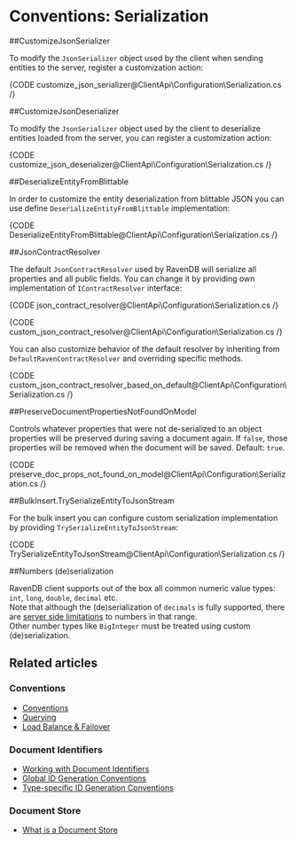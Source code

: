 # Conventions: Serialization

##CustomizeJsonSerializer

To modify the `JsonSerializer` object used by the client when sending entities to the server, register a customization action:

{CODE customize_json_serializer@ClientApi\Configuration\Serialization.cs /}

##CustomizeJsonDeserializer

To modify the `JsonSerializer` object used by the client to deserialize entities loaded from the server, you can register a customization action:

{CODE customize_json_deserializer@ClientApi\Configuration\Serialization.cs /}

##DeserializeEntityFromBlittable

In order to customize the entity deserialization from blittable JSON you can use define `DeserializeEntityFromBlittable` implementation:

{CODE DeserializeEntityFromBlittable@ClientApi\Configuration\Serialization.cs /}

##JsonContractResolver

The default `JsonContractResolver` used by RavenDB will serialize all properties and all public fields. You can change it by providing own implementation of `IContractResolver` interface:

{CODE json_contract_resolver@ClientApi\Configuration\Serialization.cs /}

{CODE custom_json_contract_resolver@ClientApi\Configuration\Serialization.cs /}

You can also customize behavior of the default resolver by inheriting from `DefaultRavenContractResolver` and overriding specific methods.

{CODE custom_json_contract_resolver_based_on_default@ClientApi\Configuration\Serialization.cs /}

##PreserveDocumentPropertiesNotFoundOnModel

Controls whatever properties that were not de-serialized to an object properties will be preserved 
during saving a document again. If `false`, those properties will be removed when the document will be saved. Default: `true`.

{CODE preserve_doc_props_not_found_on_model@ClientApi\Configuration\Serialization.cs /}

##BulkInsert.TrySerializeEntityToJsonStream

For the bulk insert you can configure custom serialization implementation by providing `TrySerializeEntityToJsonStream`:

{CODE TrySerializeEntityToJsonStream@ClientApi\Configuration\Serialization.cs /}


##Numbers (de)serialization

RavenDB client supports out of the box all common numeric value types: `int`, `long`, `double`, `decimal` etc.  
Note that although the (de)serialization of `decimals` is fully supported, there are [server side limitations](../../server/kb/numbers-in-ravendb) to numbers in that range.  
Other number types like `BigInteger` must be treated using custom (de)serialization.

## Related articles

### Conventions

- [Conventions](../../client-api/configuration/conventions)
- [Querying](../../client-api/configuration/querying)
- [Load Balance & Failover](../../client-api/configuration/load-balance-and-failover)

### Document Identifiers

- [Working with Document Identifiers](../../client-api/document-identifiers/working-with-document-identifiers)
- [Global ID Generation Conventions](../../client-api/configuration/identifier-generation/global)
- [Type-specific ID Generation Conventions](../../client-api/configuration/identifier-generation/type-specific)

### Document Store

- [What is a Document Store](../../client-api/what-is-a-document-store)
